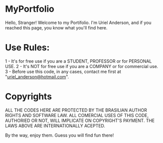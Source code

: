 # MyPortfolio

Hello, Stranger! Welcome to my Portifolio.
I'm Uriel Anderson, and if you reached this page, you know what you'll find here.

# Use Rules:

1 - It's for free use if you are a STUDENT, PROFESSOR or for PERSONAL USE.
2 - It's NOT for free use if you are a COMPANY or for commercial use.
3 - Before use this code, in any cases, contact me first at "uriel_anderson@hotmail.com".

# Copyrights

ALL THE CODES HERE ARE PROTECTED BY THE BRASILIAN AUTHOR RIGHTS AND SOFTWARE LAW.
ALL COMERCIAL USES OF THIS CODE, AUTHORIED OR NOT, WILL IMPLICATE ON COPYRIGHT'S PAYMENT.
THE LAWS ABOVE ARE INTERNATIONALLY ACEPTED.

By the way, enjoy them. Guess you will find fun there!

